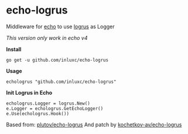 # echo-logrus
Middleware for [echo](https://github.com/labstack/echo) to use [logrus](https://github.com/sirupsen/logrus) as Logger

_This version only work in echo v4_

**Install**

```
go get -u github.com/inluxc/echo-logrus
```

**Usage**
```
echologrus "github.com/inluxc/echo-logrus"
```

**Init Logrus in Echo** 
```
echologrus.Logger = logrus.New()
e.Logger = echologrus.GetEchoLogger()
e.Use(echologrus.Hook())
```

Based from: [plutov/echo-logrus](https://github.com/plutov/echo-logrus)
And patch by [kochetkov-av/echo-logrus](https://github.com/kochetkov-av/echo-logrus)
